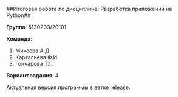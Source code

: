 ##Итоговая робота по дисциплине: Разработка приложений на Python##


**Группа**: 5130203/20101

**Команда**:
1. Михеева А.Д.
2. Карталиева Ф.И.
3. Гончарова Т.Г.

**Вариант задания**: 4

Актуальная версия программы в ветке release.
